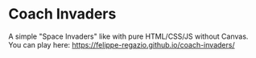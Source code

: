 # Coach Invaders

A simple "Space Invaders" like with pure HTML/CSS/JS without Canvas. You can play here: https://felippe-regazio.github.io/coach-invaders/
